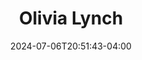 ---
title: Olivia Lynch
date: 2024-07-06T20:51:43-04:00
featured_image: Olivia-Lynch.webp
featured_image_attr: Darnell Bennett
featured_image_attr_link: https://www.darnellbennettphotography.com/
Socials:
  Facebook: olivia.lynch.3785
  Twitter: 
  Instagram: oliviallynch
  LinkedIn: 
  IBDB: 
  IMDb:
  Website: 
---